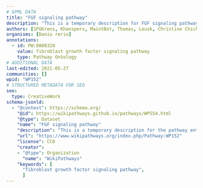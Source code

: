 ```yaml
---
# GPML DATA
title: "FGF signaling pathway"
description: "This is a temporary description for FGF signaling pathway"
authors: [SFGKrens, Khanspers, MaintBot, Thomas, Lousk, Christine Chichester, Fehrhart, AlexanderPico, Andra, DeSl, Susan, Egonw]
organisms: [Danio rerio]
annotations:
  - id: PW:0000328
    value: fibroblast growth factor signaling pathway
    type: Pathway Ontology
# ADDITIONAL DATA
last-edited: 2021-05-27
communities: []
wpid: "WP152"
# STRUCTURED METADATA FOR SEO
seo:
  type: CreativeWork
schema-jsonld:
  - "@context": https://schema.org/
    "@id": https://wikipathways.github.io/pathways/WP554.html
    "@type": Dataset
    "name": "FGF signaling pathway"
    "description": "This is a temporary description for the pathway entitled: FGF signaling pathway"
    "url": "https://www.wikipathways.org/index.php/Pathway:WP152"
    "license": CC0
    "creator":
    - "@type": Organization
      "name": "WikiPathways"
    "keywords": [
      "fibroblast growth factor signaling pathway",
      ]
---
```

